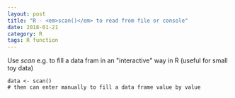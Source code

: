```yaml
---
layout: post
title: "R - <em>scan()</em> to read from file or console"
date: 2018-01-21
category: R
tags: R function
---
```


Use <em>scan</em> e.g. to fill a data fram in an "interactive" way in R (useful for small toy data)


```
data <- scan()
# then can enter manually to fill a data frame value by value
```


